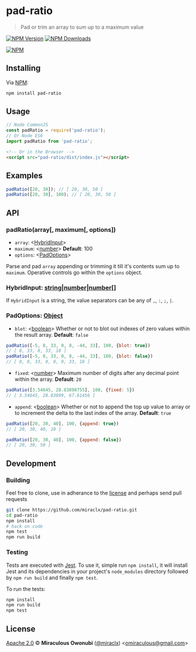 # pad-ratio

> Pad or trim an array to sum up to a maximum value

[![NPM Version][npm-image]][npm-url]
[![NPM Downloads][downloads-image]][downloads-url]

[![NPM][npm-image-url]][npm-url]

## Installing

Via [NPM][npm]:

``` bash
npm install pad-ratio
```

## Usage

``` javascript
// Node CommonJS
const padRatio = require('pad-ratio');
// Or Node ES6
import padRatio from 'pad-ratio';
```

``` html
<!-- Or in the Browser -->
<script src="pad-ratio/dist/index.js"></script>
```

## Examples

``` javascript
padRatio([20, 30]); // [ 20, 30, 50 ]
padRatio([20, 30], 100); // [ 20, 30, 50 ]
```

## API

### padRatio(array[, maximum[, options])

* `array`: &lt;[HybridInput](#hybridinput)&gt;
* `maximum`: &lt;[number][]&gt; **Default**: 100
* `options`: &lt;[PadOptions](#padoptions)&gt;

Parse and pad `array` appending or trimming it till it's contents sum up to `maximum`. Operative controls go within the `options` object.

### <a id='hybridinput'></a> HybridInput: [string][]|[number][]|[number][][]
If `HybridInput` is a string, the value separators can be any of `,`, `:`, `;`, `|`.

### <a id='padoptions'></a> PadOptions: [Object][object]

* `blot`: &lt;[boolean][]&gt; Whether or not to blot out indexes of zero values within the result array. **Default**: `false`

``` javascript
padRatio([-5, 8, 33, 0, 8, -44, 33], 100, {blot: true})
// [ 8, 33, 8, 33, 18 ]
padRatio([-5, 8, 33, 0, 8, -44, 33], 100, {blot: false})
// [ 0, 8, 33, 0, 8, 0, 33, 18 ]
```

* `fixed`: &lt;[number][]&gt; Maximum number of digits after any decimal point within the array. **Default**: `20`

``` javascript
padRatio([3.54645, 28.83898755], 100, {fixed: 5})
// [ 3.54645, 28.83899, 67.61456 ]
```

* `append`: &lt;[boolean][]&gt; Whether or not to append the top up value to array or to increment the delta to the last index of the array. **Default**: `true`

``` javascript
padRatio([20, 30, 40], 100, {append: true})
// [ 20, 30, 40, 10 ]

padRatio([20, 30, 40], 100, {append: false})
// [ 20, 30, 50 ]
```

## Development

### Building

Feel free to clone, use in adherance to the [license](#license) and perhaps send pull requests

``` bash
git clone https://github.com/miraclx/pad-ratio.git
cd pad-ratio
npm install
# hack on code
npm test
npm run build
```

### Testing

Tests are executed with [Jest][jest]. To use it, simple run `npm install`, it will install
Jest and its dependencies in your project's `node_modules` directory followed by `npm run build` and finally `npm test`.

To run the tests:

```bash
npm install
npm run build
npm test
```

## License

[Apache 2.0][license] © **Miraculous Owonubi** ([@miraclx][author-url]) &lt;omiraculous@gmail.com&gt;

[npm]:  https://github.com/npm/npm 'The Node Package Manager'
[jest]:  https://github.com/facebook/jest 'Delightful JavaScript Testing'
[license]:  LICENSE 'Apache 2.0 License'
[author-url]: https://github.com/miraclx

[npm-url]: https://npmjs.org/package/pad-ratio
[npm-image]: https://badgen.net/npm/node/pad-ratio
[npm-image-url]: https://nodei.co/npm/pad-ratio.png?stars&downloads
[downloads-url]: https://npmjs.org/package/pad-ratio
[downloads-image]: https://badgen.net/npm/dm/pad-ratio

[number]: https://developer.mozilla.org/en-US/docs/Web/JavaScript/Data_structures#Number_type
[object]: https://developer.mozilla.org/en-US/docs/Web/JavaScript/Reference/Global_Objects/Object
[string]: https://developer.mozilla.org/en-US/docs/Web/JavaScript/Data_structures#String_type
[boolean]: https://developer.mozilla.org/en-US/docs/Web/JavaScript/Data_structures#Boolean_type
